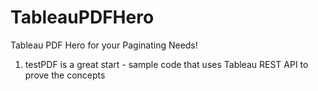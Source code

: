# TableauPDFHero
Tableau PDF Hero for your Paginating Needs!

1. testPDF is a great start - sample code that uses Tableau REST API to prove the concepts
